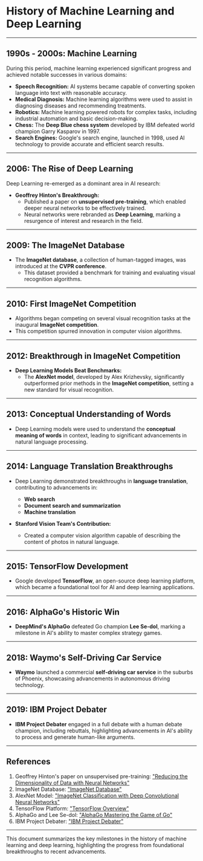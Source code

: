 # History of Machine Learning and Deep Learning

---

## **1990s - 2000s: Machine Learning**

During this period, machine learning experienced significant progress and achieved notable successes in various domains:

- **Speech Recognition:** AI systems became capable of converting spoken language into text with reasonable accuracy.
- **Medical Diagnosis:** Machine learning algorithms were used to assist in diagnosing diseases and recommending treatments.
- **Robotics:** Machine learning powered robots for complex tasks, including industrial automation and basic decision-making.
- **Chess:** The **Deep Blue chess system** developed by IBM defeated world champion Garry Kasparov in 1997.
- **Search Engines:** Google's search engine, launched in 1998, used AI technology to provide accurate and efficient search results.

---

## **2006: The Rise of Deep Learning**

Deep Learning re-emerged as a dominant area in AI research:

- **Geoffrey Hinton's Breakthrough:**  
  - Published a paper on **unsupervised pre-training**, which enabled deeper neural networks to be effectively trained.  
  - Neural networks were rebranded as **Deep Learning**, marking a resurgence of interest and research in the field.

---

## **2009: The ImageNet Database**

- The **ImageNet database**, a collection of human-tagged images, was introduced at the **CVPR conference**.  
  - This dataset provided a benchmark for training and evaluating visual recognition algorithms.

---

## **2010: First ImageNet Competition**

- Algorithms began competing on several visual recognition tasks at the inaugural **ImageNet competition**.  
- This competition spurred innovation in computer vision algorithms.

---

## **2012: Breakthrough in ImageNet Competition**

- **Deep Learning Models Beat Benchmarks:**  
  - The **AlexNet model**, developed by Alex Krizhevsky, significantly outperformed prior methods in the **ImageNet competition**, setting a new standard for visual recognition.

---

## **2013: Conceptual Understanding of Words**

- Deep Learning models were used to understand the **conceptual meaning of words** in context, leading to significant advancements in natural language processing.

---

## **2014: Language Translation Breakthroughs**

- Deep Learning demonstrated breakthroughs in **language translation**, contributing to advancements in:
  - **Web search**  
  - **Document search and summarization**  
  - **Machine translation**  

- **Stanford Vision Team's Contribution:**  
  - Created a computer vision algorithm capable of describing the content of photos in natural language.

---

## **2015: TensorFlow Development**

- Google developed **TensorFlow**, an open-source deep learning platform, which became a foundational tool for AI and deep learning applications.

---

## **2016: AlphaGo's Historic Win**

- **DeepMind's AlphaGo** defeated Go champion **Lee Se-dol**, marking a milestone in AI's ability to master complex strategy games.

---

## **2018: Waymo's Self-Driving Car Service**

- **Waymo** launched a commercial **self-driving car service** in the suburbs of Phoenix, showcasing advancements in autonomous driving technology.

---

## **2019: IBM Project Debater**

- **IBM Project Debater** engaged in a full debate with a human debate champion, including rebuttals, highlighting advancements in AI's ability to process and generate human-like arguments.

---

## **References**

1. Geoffrey Hinton's paper on unsupervised pre-training: ["Reducing the Dimensionality of Data with Neural Networks"](https://www.cs.toronto.edu/~hinton/absps/ncfast2006.pdf)
2. ImageNet Database: ["ImageNet Database"](https://image-net.org/)
3. AlexNet Model: ["ImageNet Classification with Deep Convolutional Neural Networks"](https://dl.acm.org/doi/10.1145/3065386)
4. TensorFlow Platform: ["TensorFlow Overview"](https://www.tensorflow.org/)
5. AlphaGo and Lee Se-dol: ["AlphaGo Mastering the Game of Go"](https://deepmind.com/research/highlighted-research/alphago)
6. IBM Project Debater: ["IBM Project Debater"](https://www.ibm.com/watson/project-debater/)

---

This document summarizes the key milestones in the history of machine learning and deep learning, highlighting the progress from foundational breakthroughs to recent advancements.
